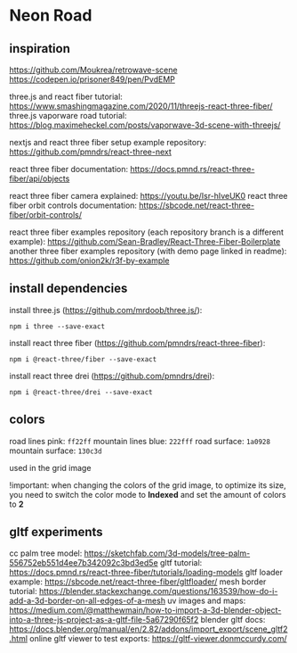 
# Neon Road

## inspiration

<https://github.com/Moukrea/retrowave-scene>
<https://codepen.io/prisoner849/pen/PvdEMP>

three.js and react fiber tutorial: <https://www.smashingmagazine.com/2020/11/threejs-react-three-fiber/>
three.js vaporware road tutorial: <https://blog.maximeheckel.com/posts/vaporwave-3d-scene-with-threejs/>

nextjs and react three fiber setup example repository: <https://github.com/pmndrs/react-three-next>

react three fiber documentation: <https://docs.pmnd.rs/react-three-fiber/api/objects>

react three fiber camera explained: <https://youtu.be/Isr-hIveUK0>
react three fiber orbit controls documentation: <https://sbcode.net/react-three-fiber/orbit-controls/>

react three fiber examples repository (each repository branch is a different example): <https://github.com/Sean-Bradley/React-Three-Fiber-Boilerplate>
another three fiber examples repository (with demo page linked in readme): <https://github.com/onion2k/r3f-by-example>

## install dependencies

install three.js (<https://github.com/mrdoob/three.js/>):

`npm i three --save-exact`

install react three fiber (<https://github.com/pmndrs/react-three-fiber>):

`npm i @react-three/fiber --save-exact`

install react three drei (<https://github.com/pmndrs/drei>):

`npm i @react-three/drei --save-exact`

## colors

road lines pink: `ff22ff`
mountain lines blue: `222fff`
road surface: `1a0928`
mountain surface: `130c3d`

used in the grid image

!important: when changing the colors of the grid image, to optimize its size, you need to switch the color mode to **Indexed** and set the amount of colors to **2**










## gltf experiments

cc palm tree model: <https://sketchfab.com/3d-models/tree-palm-556752eb551d4ee7b342092c3bd3ed5e>
gltf tutorial: <https://docs.pmnd.rs/react-three-fiber/tutorials/loading-models>
gltf loader example: <https://sbcode.net/react-three-fiber/gltfloader/>
mesh border tutorial: <https://blender.stackexchange.com/questions/163539/how-do-i-add-a-3d-border-on-all-edges-of-a-mesh>
uv images and maps: <https://medium.com/@matthewmain/how-to-import-a-3d-blender-object-into-a-three-js-project-as-a-gltf-file-5a67290f65f2>
blender gltf docs: <https://docs.blender.org/manual/en/2.82/addons/import_export/scene_gltf2.html>
online gltf viewer to test exports: <https://gltf-viewer.donmccurdy.com/>